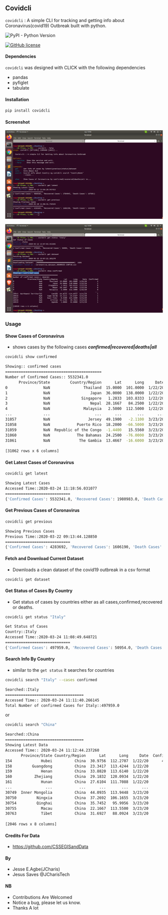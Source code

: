 ## Covidcli 
`covidcli` : A simple CLI for tracking and getting info about Coronavirus(covid19) Outbreak built with python.


![PyPI - Python Version](https://img.shields.io/pypi/pyversions/covidcli)

[![GitHub license](https://img.shields.io/github/license/Jcharis/covidcli)](https://github.com/Jcharis/covidcli/blob/master/LICENSE)


#### Dependencies
`covidcli` was designed with CLICK with the following dependencies
+ pandas
+ pyfiglet
+ tabulate


#### Installation
```bash
pip install covidcli
```

#### Screenshot
![](images/image01.png)


![](images/image02.png)

### Usage
#### Show Cases of Coronavirus
+ shows cases by the following cases ***confirmed|recovered|deaths|all***
```bash
covidcli show confirmed
```
```bash
Showing:: confirmed cases
===========================================
Number of Confirmed Cases:: 5532341.0
      Province/State         Country/Region      Lat      Long     Date  Confirmed
0                NaN               Thailand  15.0000  101.0000  1/22/20        2.0
1                NaN                  Japan  36.0000  138.0000  1/22/20        2.0
2                NaN              Singapore   1.2833  103.8333  1/22/20        0.0
3                NaN                  Nepal  28.1667   84.2500  1/22/20        0.0
4                NaN               Malaysia   2.5000  112.5000  1/22/20        0.0
...              ...                    ...      ...       ...      ...        ...
31057            NaN                 Jersey  49.1900   -2.1100  3/23/20        0.0
31058            NaN            Puerto Rico  18.2000  -66.5000  3/23/20        0.0
31059            NaN  Republic of the Congo  -1.4400   15.5560  3/23/20        0.0
31060            NaN            The Bahamas  24.2500  -76.0000  3/23/20        0.0
31061            NaN             The Gambia  13.4667  -16.6000  3/23/20        0.0

[31062 rows x 6 columns]

```


#### Get Latest Cases of Coronavirus
```bash
covidcli get latest
```
```bash
Showing Latest Cases
Accessed Time::2020-03-24 11:18:56.031077
=============================
{'Confirmed Cases': 5532341.0, 'Recovered Cases': 1980983.0, 'Death Cases': 196876.0}

```

#### Get Previous Cases of Coronavirus
```bash
covidcli get previous
```
```bash
Showing Previous Cases
Previous Time::2020-03-22 09:13:44.128850
=============================
{'Confirmed Cases': 4283692, 'Recovered Cases': 1606190, 'Death Cases': 143329}


```

#### Fetch and Download Current Dataset
+ Downloads a clean dataset of the covid19 outbreak in a csv format
```bash
covidcli get dataset
```


#### Get Status of Cases By Country
+ Get status of cases by countries either as all cases,confirmed,recovered or deaths.
```bash
covidcli get status "Italy"
```
```bash
Get Status of Cases
Country::Italy
Accessed Time::2020-03-24 11:08:49.648721
=============================
{'Confirmed Cases': 497959.0, 'Recovered Cases': 50954.0, 'Death Cases': 39435.0}
```

#### Search Info By Country
+ similar to the `get status` it searches for countries
```bash
covidcli search "Italy" --cases confirmed 
```
```bash
Searched::Italy
===================================
Accessed Time:: 2020-03-24 11:11:40.266145
Total Number of confirmed Cases for Italy::497959.0

```
or
```bash
covidcli search "China" 
```
```bash
Searched::China
===================================
Showing Latest Data
Accessed Time:: 2020-03-24 11:12:44.237260
       Province/State Country/Region      Lat      Long     Date  Confirmed  Recovered  Deaths
154             Hubei          China  30.9756  112.2707  1/22/20      444.0       28.0    17.0
158         Guangdong          China  23.3417  113.4244  1/22/20       26.0        0.0     0.0
159             Henan          China  33.8820  113.6140  1/22/20        5.0        0.0     0.0
160          Zhejiang          China  29.1832  120.0934  1/22/20       10.0        0.0     0.0
161             Hunan          China  27.6104  111.7088  1/22/20        4.0        0.0     0.0
...               ...            ...      ...       ...      ...        ...        ...     ...
30749  Inner Mongolia          China  44.0935  113.9448  3/23/20       75.0       74.0     1.0
30750         Ningxia          China  37.2692  106.1655  3/23/20       75.0       75.0     0.0
30754         Qinghai          China  35.7452   95.9956  3/23/20       18.0       18.0     0.0
30755           Macau          China  22.1667  113.5500  3/23/20       24.0       10.0     0.0
30763           Tibet          China  31.6927   88.0924  3/23/20        1.0        1.0     0.0

[2046 rows x 8 columns]

```


#### Credits For Data
+ https://github.com/CSSEGISandData

#### By 
+ Jesse E.Agbe(JCharis)
+ Jesus Saves @JCharisTech



#### NB
+ Contributions Are Welcomed
+ Notice a bug, please let us know.
+ Thanks A lot